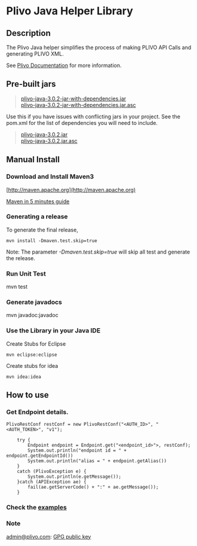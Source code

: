 Plivo Java Helper Library
=========================

Description
-----------

The Plivo Java helper simplifies the process of making PLIVO API Calls and generating PLIVO XML.

See [Plivo Documentation](http://www.plivo.com/docs/) for more information.


Pre-built jars
--------------

> [plivo-java-3.0.2-jar-with-dependencies.jar](https://s3-us-west-1.amazonaws.com/helpers.plivo.com/java/plivo-java-3.0.2-jar-with-dependencies.jar) <br/>
> [plivo-java-3.0.2-jar-with-dependencies.jar.asc](https://s3-us-west-1.amazonaws.com/helpers.plivo.com/java/plivo-java-3.0.2-jar-with-dependencies.jar.asc)

Use this if you have issues with conflicting jars in your project. See the pom.xml for the list of dependencies you will need to include.
> [plivo-java-3.0.2.jar](https://s3-us-west-1.amazonaws.com/helpers.plivo.com/java/plivo-java-3.0.2.jar) <br />
> [plivo-java-3.0.2.jar.asc](https://s3-us-west-1.amazonaws.com/helpers.plivo.com/java/plivo-java-3.0.2.jar.asc)

Manual Install
------------

### Download and Install Maven3 


[http://maven.apache.org](http://maven.apache.org)

[Maven in 5 minutes guide](http://maven.apache.org/guides/getting-started/maven-in-five-minutes.html)


### Generating a release

To generate the final release,
  
	mvn install -Dmaven.test.skip=true

Note: The parameter *-Dmaven.test.skip=true* will skip all test and generate the release.
	
### Run Unit Test

mvn test

### Generate javadocs

mvn javadoc:javadoc

### Use the Library in your Java IDE

Create Stubs for Eclipse

	mvn eclipse:eclipse

Create stubs for idea

	mvn idea:idea


How to use
----------

### Get Endpoint details.
	PlivoRestConf restConf = new PlivoRestConf("<AUTH_ID>", "<AUTH_TOKEN>", "v1");

		try {
            Endpoint endpoint = Endpoint.get("<endpoint_id>">, restConf);
            System.out.println("endpoint id = " + endpoint.getEndpointId())
            System.out.println("alias = " + endpoint.getAlias())
		} 
		catch (PlivoException e) {
			System.out.println(e.getMessage());
		}catch (APIException ae) {
            fail(ae.getServerCode() + ":" + ae.getMessage());
        }
 
### Check the [examples](https://github.com/plivo/plivo-examples-java)

### Note
admin@plivo.com: [GPG public key](http://pgp.mit.edu:11371/pks/lookup?op=get&search=0x9CA54418)
